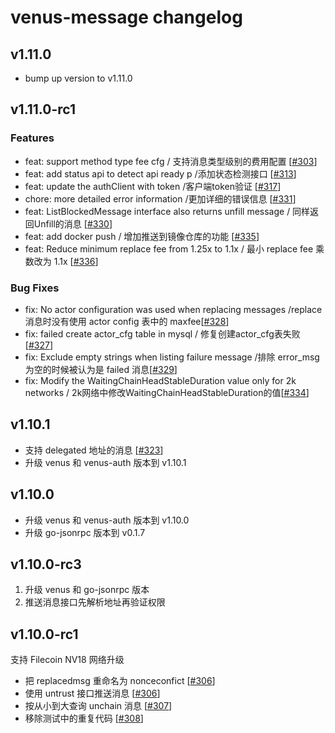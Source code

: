 # venus-message changelog

## v1.11.0

* bump up version to v1.11.0

## v1.11.0-rc1

### Features
* feat: support method type fee cfg / 支持消息类型级别的费用配置  [[#303](https://github.com/filecoin-project/venus-messager/pull/303)] 
* feat: add status api to detect api ready p /添加状态检测接口 [[#313](https://github.com/filecoin-project/venus-messager/pull/313)]
* feat: update the authClient with token  /客户端token验证 [[#317](https://github.com/filecoin-project/venus-messager/pull/317)]
* chore: more detailed error information /更加详细的错误信息 [[#331](https://github.com/filecoin-project/venus-messager/pull/331)]
* feat: ListBlockedMessage interface also returns unfill message  / 同样返回Unfill的消息 [[#330](https://github.com/filecoin-project/venus-messager/pull/330)]
* feat: add docker push  / 增加推送到镜像仓库的功能 [[#335](https://github.com/filecoin-project/venus-messager/pull/335)]
* feat: Reduce minimum replace fee from 1.25x to 1.1x  / 最小 replace fee 乘数改为 1.1x [[#336](https://github.com/filecoin-project/venus-messager/pull/336)]


### Bug Fixes
* fix: No actor configuration was used when replacing messages  /replace 消息时没有使用 actor config 表中的 maxfee[[#328](https://github.com/filecoin-project/venus-messager/pull/328)]
* fix: failed create actor_cfg table in mysql  / 修复创建actor_cfg表失败[[#327](https://github.com/filecoin-project/venus-messager/pull/327)]
* fix: Exclude empty strings when listing failure message /排除 error_msg 为空的时候被认为是 failed 消息[[#329](https://github.com/filecoin-project/venus-messager/pull/329)]
* fix: Modify the WaitingChainHeadStableDuration value only for 2k networks  / 2k网络中修改WaitingChainHeadStableDuration的值[[#334](https://github.com/filecoin-project/venus-messager/pull/334)]

## v1.10.1

* 支持 delegated 地址的消息 [[#323](https://github.com/filecoin-project/venus-messager/pull/323)]
* 升级 venus 和 venus-auth 版本到 v1.10.1

## v1.10.0

* 升级 venus 和 venus-auth 版本到 v1.10.0
* 升级 go-jsonrpc 版本到 v0.1.7

## v1.10.0-rc3

1. 升级 venus 和 go-jsonrpc 版本
2. 推送消息接口先解析地址再验证权限

## v1.10.0-rc1

支持 Filecoin NV18 网络升级

* 把 replacedmsg 重命名为 nonceconfict [[#306](https://github.com/filecoin-project/venus-messager/pull/304)]
* 使用 untrust 接口推送消息 [[#306](https://github.com/filecoin-project/venus-messager/pull/306)]
* 按从小到大查询 unchain 消息 [[#307](https://github.com/filecoin-project/venus-messager/pull/307)]
* 移除测试中的重复代码 [[#308](https://github.com/filecoin-project/venus-messager/pull/308)]
